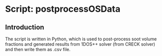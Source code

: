 # Script: postprocessOSData
## Introduction
The script is written in Python, which is used to post-process soot volume fractions and generated results 
from 1DOS++ solver (from CRECK solver) and then write them as .csv file.
